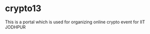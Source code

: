 crypto13
========
This is a portal which is used for organizing online crypto event for IIT JODHPUR
